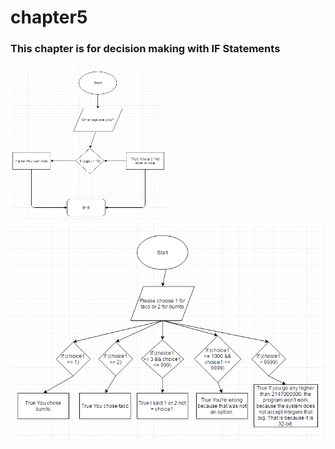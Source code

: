 # chapter5
<h3>This chapter is for decision making with IF Statements</h3>
<img src="FlowChart.PNG" height="250" width="250" alt="flow chart for voting program">
<img src="Delgados Tacos Choice Flow Chart.PNG" alt="flow chart">
